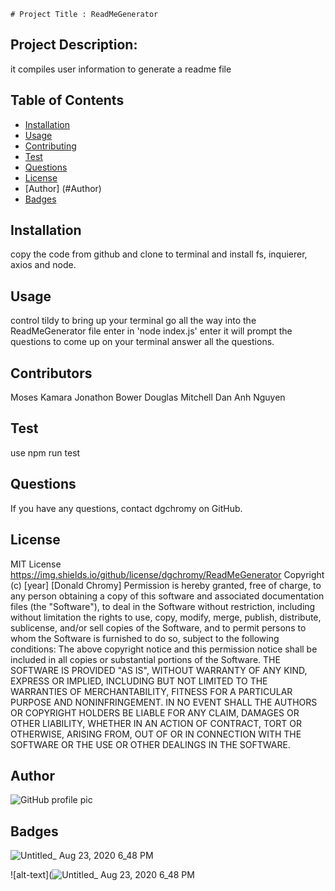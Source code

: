 
    # Project Title : ReadMeGenerator
  ## Project Description:
  it compiles user information to generate a readme file
  ## Table of Contents
  * [Installation](#installation)
  * [Usage](#usage)
  * [Contributing](#contributing)
  * [Test](#test)
  * [Questions](#questions)
  * [License](#license)
  * [Author] (#Author)
  * [Badges](#badges)
  ## Installation
  copy the code from github and clone to terminal and install fs, inquierer, axios and node. 
  ## Usage
   control tildy to bring up your terminal go all the way into the ReadMeGenerator file enter in 'node index.js' enter it will prompt the questions to come up on your terminal answer all the questions.
  ## Contributors
  Moses Kamara Jonathon Bower Douglas Mitchell Dan Anh Nguyen 
  ## Test
  use npm run test 
  ## Questions
  If you have any questions, contact dgchromy on GitHub.
  ## License
  MIT License https://img.shields.io/github/license/dgchromy/ReadMeGenerator
  Copyright (c) [year] [Donald Chromy]
  Permission is hereby granted, free of charge, to any person obtaining a copy
  of this software and associated documentation files (the "Software"), to deal
  in the Software without restriction, including without limitation the rights
  to use, copy, modify, merge, publish, distribute, sublicense, and/or sell
  copies of the Software, and to permit persons to whom the Software is
  furnished to do so, subject to the following conditions:
  The above copyright notice and this permission notice shall be included in all
  copies or substantial portions of the Software.
  THE SOFTWARE IS PROVIDED "AS IS", WITHOUT WARRANTY OF ANY KIND, EXPRESS OR
  IMPLIED, INCLUDING BUT NOT LIMITED TO THE WARRANTIES OF MERCHANTABILITY,
  FITNESS FOR A PARTICULAR PURPOSE AND NONINFRINGEMENT. IN NO EVENT SHALL THE
  AUTHORS OR COPYRIGHT HOLDERS BE LIABLE FOR ANY CLAIM, DAMAGES OR OTHER
  LIABILITY, WHETHER IN AN ACTION OF CONTRACT, TORT OR OTHERWISE, ARISING FROM,
  OUT OF OR IN CONNECTION WITH THE SOFTWARE OR THE USE OR OTHER DEALINGS IN THE
  SOFTWARE.
  ## Author
  ![GitHub profile pic](https://avatars3.githubusercontent.com/u/65515339?v=4)
  ## Badges
 
 
 ![Untitled_ Aug 23, 2020 6_48 PM](https://user-images.githubusercontent.com/65515339/90995698-91e52480-e571-11ea-9579-b0d67057a503.gif)
 
  ![alt-text](![Untitled_ Aug 23, 2020 6_48 PM](https://user-images.githubusercontent.com/65515339/90995698-91e52480-e571-11ea-9579-b0d67057a503.gif) 
 
 
  
